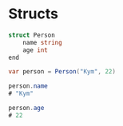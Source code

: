 # Structs

```csharp
struct Person
    name string
    age int
end
```

```csharp
var person = Person("Kym", 22)

person.name
# "Kym"

person.age
# 22
```
